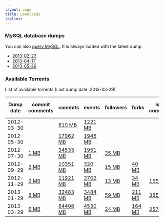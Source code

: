 ```yaml
---
layout: page
title: Downloads 
tagline: 
---
```


### MySQL database dumps 

You can also [query MySQL](/dblite). It is always loaded with the latest
dump.

* [2013-02-23](/downloads/mysql-2013-02-23.sql.gz)
* [2013-04-17](/downloads/mysql-2013-04-17.sql.gz)
* [2013-05-29](/downloads/mysql-2013-05-29.sql.gz)

### Available Torrents
List of available torrents (Last dump date: 2013-03-29)
<table class="table table-hover table-condensed">
<thead>
<tr>
<th>Dump date</th>
<th>commit comments</th>
<th>commits</th>
<th>events</th>
<th>followers</th>
<th>forks</th>
<th>issue comments</th>
<th>issue events</th>
<th>issues</th>
<th>org members</th>
<th>pull request comments</th>
<th>pull requests</th>
<th>repo collaborators</th>
<th>repos</th>
<th>users</th>
<th>watchers</th>
</tr>
</thead>
<tbody>
<tr>
<td>2012-03-30</td>
<td>
</td>
<td>
<a href="http://ghtorrent.org/downloads/commits-dump.2012-03-30.torrent">810 MB</a>
</td>
<td>
<a href="http://ghtorrent.org/downloads/events-dump.2012-03-30.torrent">1221 MB</a>
</td>
<td>
</td>
<td>
</td>
<td>
</td>
<td>
</td>
<td>
</td>
<td>
</td>
<td>
</td>
<td>
</td>
<td>
</td>
<td>
</td>
<td>
</td>
<td>
</td>
</tr>
<tr>
<td>2012-05-30</td>
<td>
</td>
<td>
<a href="http://ghtorrent.org/downloads/commits-dump.2012-05-30.torrent">17962 MB</a>
</td>
<td>
<a href="http://ghtorrent.org/downloads/events-dump.2012-05-30.torrent">1945 MB</a>
</td>
<td>
</td>
<td>
</td>
<td>
</td>
<td>
</td>
<td>
</td>
<td>
</td>
<td>
</td>
<td>
</td>
<td>
</td>
<td>
</td>
<td>
</td>
<td>
</td>
</tr>
<tr>
<td>2012-07-30</td>
<td>
<a href="http://ghtorrent.org/downloads/commit_comments-dump.2012-07-30.torrent">1 MB</a>
</td>
<td>
<a href="http://ghtorrent.org/downloads/commits-dump.2012-07-30.torrent">34533 MB</a>
</td>
<td>
<a href="http://ghtorrent.org/downloads/events-dump.2012-07-30.torrent">1951 MB</a>
</td>
<td>
<a href="http://ghtorrent.org/downloads/followers-dump.2012-07-30.torrent">35 MB</a>
</td>
<td>
</td>
<td>
</td>
<td>
</td>
<td>
</td>
<td>
</td>
<td>
</td>
<td>
</td>
<td>
</td>
<td>
<a href="http://ghtorrent.org/downloads/repos-dump.2012-07-30.torrent">18 MB</a>
</td>
<td>
<a href="http://ghtorrent.org/downloads/users-dump.2012-07-30.torrent">29 MB</a>
</td>
<td>
</td>
</tr>
<tr>
<td>2012-09-29</td>
<td>
<a href="http://ghtorrent.org/downloads/commit_comments-dump.2012-09-29.torrent">2 MB</a>
</td>
<td>
<a href="http://ghtorrent.org/downloads/commits-dump.2012-09-29.torrent">10351 MB</a>
</td>
<td>
<a href="http://ghtorrent.org/downloads/events-dump.2012-09-29.torrent">320 MB</a>
</td>
<td>
<a href="http://ghtorrent.org/downloads/followers-dump.2012-09-29.torrent">15 MB</a>
</td>
<td>
<a href="http://ghtorrent.org/downloads/forks-dump.2012-09-29.torrent">40 MB</a>
</td>
<td>
</td>
<td>
</td>
<td>
</td>
<td>
<a href="http://ghtorrent.org/downloads/org_members-dump.2012-09-29.torrent">1 MB</a>
</td>
<td>
</td>
<td>
<a href="http://ghtorrent.org/downloads/pull_requests-dump.2012-09-29.torrent">30 MB</a>
</td>
<td>
<a href="http://ghtorrent.org/downloads/repo_collaborators-dump.2012-09-29.torrent">11 MB</a>
</td>
<td>
<a href="http://ghtorrent.org/downloads/repos-dump.2012-09-29.torrent">34 MB</a>
</td>
<td>
<a href="http://ghtorrent.org/downloads/users-dump.2012-09-29.torrent">16 MB</a>
</td>
<td>
<a href="http://ghtorrent.org/downloads/watchers-dump.2012-09-29.torrent">194 MB</a>
</td>
</tr>
<tr>
<td>2012-11-29</td>
<td>
<a href="http://ghtorrent.org/downloads/commit_comments-dump.2012-11-29.torrent">3 MB</a>
</td>
<td>
<a href="http://ghtorrent.org/downloads/commits-dump.2012-11-29.torrent">11921 MB</a>
</td>
<td>
<a href="http://ghtorrent.org/downloads/events-dump.2012-11-29.torrent">3702 MB</a>
</td>
<td>
<a href="http://ghtorrent.org/downloads/followers-dump.2012-11-29.torrent">13 MB</a>
</td>
<td>
<a href="http://ghtorrent.org/downloads/forks-dump.2012-11-29.torrent">34 MB</a>
</td>
<td>
<a href="http://ghtorrent.org/downloads/issue_comments-dump.2012-11-29.torrent">155 MB</a>
</td>
<td>
<a href="http://ghtorrent.org/downloads/issue_events-dump.2012-11-29.torrent">84 MB</a>
</td>
<td>
<a href="http://ghtorrent.org/downloads/issues-dump.2012-11-29.torrent">360 MB</a>
</td>
<td>
</td>
<td>
<a href="http://ghtorrent.org/downloads/pull_request_comments-dump.2012-11-29.torrent">12 MB</a>
</td>
<td>
<a href="http://ghtorrent.org/downloads/pull_requests-dump.2012-11-29.torrent">35 MB</a>
</td>
<td>
<a href="http://ghtorrent.org/downloads/repo_collaborators-dump.2012-11-29.torrent">14 MB</a>
</td>
<td>
<a href="http://ghtorrent.org/downloads/repos-dump.2012-11-29.torrent">60 MB</a>
</td>
<td>
<a href="http://ghtorrent.org/downloads/users-dump.2012-11-29.torrent">7 MB</a>
</td>
<td>
<a href="http://ghtorrent.org/downloads/watchers-dump.2012-11-29.torrent">132 MB</a>
</td>
</tr>
<tr>
<td>2013-01-29</td>
<td>
<a href="http://ghtorrent.org/downloads/commit_comments-dump.2013-01-29.torrent">8 MB</a>
</td>
<td>
<a href="http://ghtorrent.org/downloads/commits-dump.2013-01-29.torrent">32483 MB</a>
</td>
<td>
<a href="http://ghtorrent.org/downloads/events-dump.2013-01-29.torrent">3484 MB</a>
</td>
<td>
<a href="http://ghtorrent.org/downloads/followers-dump.2013-01-29.torrent">59 MB</a>
</td>
<td>
<a href="http://ghtorrent.org/downloads/forks-dump.2013-01-29.torrent">211 MB</a>
</td>
<td>
<a href="http://ghtorrent.org/downloads/issue_comments-dump.2013-01-29.torrent">385 MB</a>
</td>
<td>
<a href="http://ghtorrent.org/downloads/issue_events-dump.2013-01-29.torrent">172 MB</a>
</td>
<td>
<a href="http://ghtorrent.org/downloads/issues-dump.2013-01-29.torrent">335 MB</a>
</td>
<td>
</td>
<td>
<a href="http://ghtorrent.org/downloads/pull_request_comments-dump.2013-01-29.torrent">170 MB</a>
</td>
<td>
<a href="http://ghtorrent.org/downloads/pull_requests-dump.2013-01-29.torrent">64 MB</a>
</td>
<td>
<a href="http://ghtorrent.org/downloads/repo_collaborators-dump.2013-01-29.torrent">70 MB</a>
</td>
<td>
<a href="http://ghtorrent.org/downloads/repos-dump.2013-01-29.torrent">617 MB</a>
</td>
<td>
<a href="http://ghtorrent.org/downloads/users-dump.2013-01-29.torrent">40 MB</a>
</td>
<td>
<a href="http://ghtorrent.org/downloads/watchers-dump.2013-01-29.torrent">256 MB</a>
</td>
</tr>
<tr>
<td>2013-03-29</td>
<td>
<a href="http://ghtorrent.org/downloads/commit_comments-dump.2013-03-29.torrent">6 MB</a>
</td>
<td>
<a href="http://ghtorrent.org/downloads/commits-dump.2013-03-29.torrent">64408 MB</a>
</td>
<td>
<a href="http://ghtorrent.org/downloads/events-dump.2013-03-29.torrent">4530 MB</a>
</td>
<td>
<a href="http://ghtorrent.org/downloads/followers-dump.2013-03-29.torrent">24 MB</a>
</td>
<td>
<a href="http://ghtorrent.org/downloads/forks-dump.2013-03-29.torrent">164 MB</a>
</td>
<td>
<a href="http://ghtorrent.org/downloads/issue_comments-dump.2013-03-29.torrent">257 MB</a>
</td>
<td>
<a href="http://ghtorrent.org/downloads/issue_events-dump.2013-03-29.torrent">54 MB</a>
</td>
<td>
<a href="http://ghtorrent.org/downloads/issues-dump.2013-03-29.torrent">224 MB</a>
</td>
<td>
<a href="http://ghtorrent.org/downloads/org_members-dump.2013-03-29.torrent">2 MB</a>
</td>
<td>
<a href="http://ghtorrent.org/downloads/pull_request_comments-dump.2013-03-29.torrent">353 MB</a>
</td>
<td>
<a href="http://ghtorrent.org/downloads/pull_requests-dump.2013-03-29.torrent">786 MB</a>
</td>
<td>
<a href="http://ghtorrent.org/downloads/repo_collaborators-dump.2013-03-29.torrent">12 MB</a>
</td>
<td>
<a href="http://ghtorrent.org/downloads/repos-dump.2013-03-29.torrent">1254 MB</a>
</td>
<td>
<a href="http://ghtorrent.org/downloads/users-dump.2013-03-29.torrent">32 MB</a>
</td>
<td>
<a href="http://ghtorrent.org/downloads/watchers-dump.2013-03-29.torrent">74 MB</a>
</td>
</tr>
</tbody>
</table>
